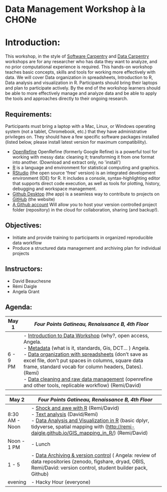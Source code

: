 Data Management Workshop à la CHONe
================

Introduction:
=============

This workshop, in the style of [Software Carpentry](https://software-carpentry.org/) and [Data Carpentry](http://www.datacarpentry.org/) workshops are for any researcher who has data they want to analyze, and no prior computational experience is required. This hands-on workshop teaches basic concepts, skills and tools for working more effectively with data. We will cover Data organization in spreadsheets, Introduction to R, Data analysis and visualization in R. Participants should bring their laptops and plan to participate actively. By the end of the workshop learners should be able to more effectively manage and analyze data and be able to apply the tools and approaches directly to their ongoing research.

Requirements:
-------------

Participants must bring a laptop with a Mac, Linux, or Windows operating system (not a tablet, Chromebook, etc.) that they have administrative privileges on. They should have a few specific software packages installed (listed below, please install latest version for maximum compatibility).

-   [OpenRefine](http://openrefine.org/) OpenRefine (formerly Google Refine) is a powerful tool for working with messy data: cleaning it; transforming it from one format into another. (Download and extract only, no 'install')
-   [R](http://cran.utstat.utoronto.ca/) is a language and environment for statistical computing and graphics.
-   [RStudio](https://www.rstudio.com/products/RStudio/#Desktop) (the open source 'free' version) is an integrated development environment (IDE) for R. It includes a console, syntax-highlighting editor that supports direct code execution, as well as tools for plotting, history, debugging and workspace management.
-   [Github Desktop](https://desktop.github.com/) (the app) is a seamless way to contribute to projects on [GitHub](https://github.com/) (the website)
-   [A Github account](https://github.com/join?source=header-home) Will allow you to host your version controlled project folder (repository) in the cloud for collaboration, sharing (and backup!).

Objectives:
-----------

-   Initiate and provide training to participants in organized reproducible data workflow
-   Produce a structured data management and archiving plan for individual projects

Instructors:
------------

-   David Beauchesne
-   Rémi Daigle
-   Angela Grant

Agenda:
-------

<table>
<colgroup>
<col width="10%" />
<col width="89%" />
</colgroup>
<thead>
<tr class="header">
<th>May 1</th>
<th><em>Four Points Gatineau, Renaissance B, 4th Floor</em></th>
</tr>
</thead>
<tbody>
<tr class="odd">
<td>6 - 9 PM</td>
<td>- <a href="https://remi-daigle.github.io/2017-CHONe-Data/introduction.nb.html">Introduction to Data Workshop</a> (why?, open access, Angela. <br> - <a href="https://remi-daigle.github.io/2017-CHONe-Data/metadata.nb.html">Metadata</a> (what is it, standards, Gis, DCT... ) Angela. <br> - <a href="https://remi-daigle.github.io/2017-CHONe-Data/organization.nb.html">Data organization with spreadsheets</a> (don’t save as excel file, don’t put spaces in columns, square data frame, standard vocab for column headers, Dates). (Remi) <br> - <a href="https://remi-daigle.github.io/2017-CHONe-Data/cleaning.nb.html">Data cleaning and raw data management</a> (openrefine and other tools, replicable workflow) (Remi/David)</td>
</tr>
</tbody>
</table>

<table>
<colgroup>
<col width="10%" />
<col width="89%" />
</colgroup>
<thead>
<tr class="header">
<th>May 2</th>
<th><em>Four Points Gatineau, Renaissance B, 4th Floor</em></th>
</tr>
</thead>
<tbody>
<tr class="odd">
<td>8:30 AM - Noon</td>
<td>- <a href="https://remi-daigle.github.io/2017-CHONe-Data/shocknawe.nb.html">Shock and awe with R</a> (Remi/David) <br> - <a href="https://remi-daigle.github.io/2017-CHONe-Data/text.nb.html">Text analysis</a> (David/Remi) <br> - <a href="https://remi-daigle.github.io/2017-CHONe-Data/dataviz.nb.html">Data Analysis and Visualization in R</a> (basic dplyr, tidyverse, spatial mapping with (<a href="http://remi-daigle.github.io/GIS_mapping_in_R/" class="uri">http://remi-daigle.github.io/GIS_mapping_in_R/</a>) (Remi/David)</td>
</tr>
<tr class="even">
<td>Noon - 1 PM</td>
<td>- Lunch</td>
</tr>
<tr class="odd">
<td>1 - 5</td>
<td>- <a href="https://remi-daigle.github.io/2017-CHONe-Data/versioncontrol.nb.html">Data Archiving &amp; version control</a> ( Angela: review of data repositories (zenodo, figshare, dryad, OBIS, Remi/David: version control, student builder pack, Github)</td>
</tr>
<tr class="even">
<td>evening</td>
<td>- Hacky Hour (everyone)</td>
</tr>
</tbody>
</table>
